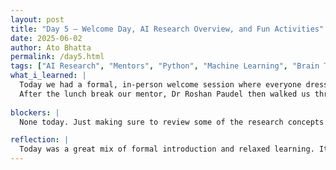 ```yaml
---
layout: post
title: "Day 5 – Welcome Day, AI Research Overview, and Fun Activities"
date: 2025-06-02
author: Ato Bhatta
permalink: /day5.html
tags: ["AI Research", "Mentors", "Python", "Machine Learning", "Brain Tumor", "RNA Sequencing", "Pandas", "Fun Activity"]
what_i_learned: |
  Today we had a formal, in-person welcome session where everyone dressed professionally. The mentors and faculty reintroduced themselves, and we received an overview of the AI Research Institute and what to expect throughout the summer. We learned about the meaning and goals of AI research and took a group photo to mark the occasion. To make things fun and interactive, we played a team-building game where we used spaghetti sticks and marshmallows to build the tallest standing structure that could hold the marshmallow on top—it was a creative and exciting challenge.
  After the lunch break our mentor, Dr Roshan Paudel then walked us through what we’re expected to learn during the program, including Python, machine learning basics, and using tools like Pandas for data analysis. He also shared background knowledge about RNA sequencing, brain tumors, and examples of how previous research projects were structured and presented. Toward the end, our faculty mentor gave us time to work independently, which allowed us to reflect and explore some of the topics on our own.
  
blockers: |
  None today. Just making sure to review some of the research concepts again at home.

reflection: |
  Today was a great mix of formal introduction and relaxed learning. It was exciting to hear about what’s coming, and I appreciated getting some solo work time to think about the research project. I'm looking forward to diving deeper into Python and machine learning.
---
```



